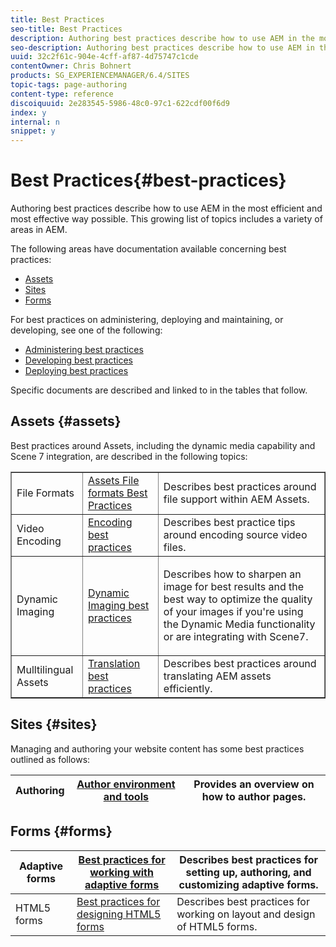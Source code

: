```yaml
---
title: Best Practices
seo-title: Best Practices
description: Authoring best practices describe how to use AEM in the most efficient and most effective way possible. This growing list of topics includes a variety of areas in AEM.
seo-description: Authoring best practices describe how to use AEM in the most efficient and most effective way possible. This growing list of topics includes a variety of areas in AEM.
uuid: 32c2f61c-904e-4cff-af87-4d75747c1cde
contentOwner: Chris Bohnert
products: SG_EXPERIENCEMANAGER/6.4/SITES
topic-tags: page-authoring
content-type: reference
discoiquuid: 2e283545-5986-48c0-97c1-622cdf00f6d9
index: y
internal: n
snippet: y
---
```


# Best Practices{#best-practices}

Authoring best practices describe how to use AEM in the most efficient and most effective way possible. This growing list of topics includes a variety of areas in AEM.

The following areas have documentation available concerning best practices:

* [Assets](#assets)
* [Sites](#sites)
* [Forms](#forms)

For best practices on administering, deploying and maintaining, or developing, see one of the following:

* [Administering best practices](../../../sites/administering/using/administer-best-practices.md)
* [Developing best practices](../../../sites/developing/using/best-practices.md)
* [Deploying best practices](../../../sites/deploying/using/best-practices.md)

Specific documents are described and linked to in the tables that follow.

## Assets {#assets}

Best practices around Assets, including the dynamic media capability and Scene 7 integration, are described in the following topics:

<table border="1" cellpadding="1" cellspacing="0" width="100%"> 
 <tbody>
  <tr>
   <td>File Formats</td> 
   <td><a href="../../../assets/using/assets-file-format-best-practices.md">Assets File formats Best Practices</a></td> 
   <td>Describes best practices around file support within AEM Assets.</td> 
  </tr>
  <tr>
   <td>Video Encoding</td> 
   <td><a href="../../../assets/using/video.md#best-practices-for-encoding-videos">Encoding best practices</a></td> 
   <td>Describes best practice tips around encoding source video files.</td> 
  </tr>
  <tr>
   <td>Dynamic Imaging</td> 
   <td><a href="../../../assets/using/best-practices-for-optimizing-the-quality-of-your-images.md">Dynamic Imaging best practices</a></td> 
   <td><p>Describes how to sharpen an image for best results and the best way to optimize the quality of your images if you're using the Dynamic Media functionality or are integrating with Scene7. </p> </td> 
  </tr>
  <tr>
   <td>Mulltilingual Assets</td> 
   <td><a href="../../../assets/using/best-practices-for-translating-assets-efficiently.md">Translation best practices</a></td> 
   <td>Describes best practices around translating AEM assets efficiently.</td> 
  </tr>
 </tbody>
</table>

## Sites {#sites}

Managing and authoring your website content has some best practices outlined as follows:

| Authoring | [Author environment and tools](../../../sites/classic-ui-authoring/using/classic-page-author-env-tools.md) |Provides an overview on how to author pages. |
|---|---|---|

## Forms {#forms}

| Adaptive forms | [Best practices for working with adaptive forms](../../../forms/using/adaptive-forms-best-practices.md) |Describes best practices for setting up, authoring, and customizing adaptive forms. |
|---|---|---|
| HTML5 forms | [Best practices for designing HTML5 forms](../../../forms/using/Best-practices-for-HTML5-forms.md) |Describes best practices for working on layout and design of HTML5 forms. |

